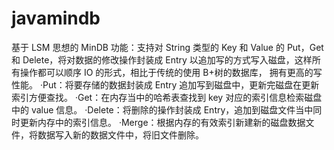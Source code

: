 # javamindb
基于 LSM 思想的 MinDB
功能：支持对 String 类型的 Key 和 Value 的 Put，Get 和 Delete，将对数据的修改操作封装成 Entry
以追加写的方式写入磁盘，这样所有操作都可以顺序 IO 的形式，相比于传统的使用 B+树的数据库，
拥有更高的写性能。
·Put：将要存储的数据封装成 Entry 追加写到磁盘中，更新完磁盘在更新索引方便查找。
·Get：在内存当中的哈希表查找到 key 对应的索引信息检索磁盘中的 value 信息。
·Delete：将删除的操作封装成 Entry，追加到磁盘文件当中同时更新内存中的索引信息。
·Merge：根据内存的有效索引新建新的磁盘数据文件，将数据写入新的数据文件中，将旧文件删除。
